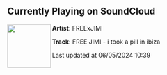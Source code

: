 ## Currently Playing on SoundCloud

[<img align="left" width="100" src="https://i1.sndcdn.com/artworks-KM7Tkh2bcvonJn2I-FPL7Gw-t500x500.jpg">](https://soundcloud.com/freejimi/free-jimi-i-took-a-pill-in-ibiza-1)

**Artist**: FREExJIMI 

**Track**: FREE JIMI - i took a pill in ibiza

Last updated at 06/05/2024 10:39
